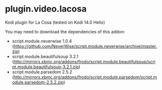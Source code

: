 plugin.video.lacosa
=============

Kodi plugin for La Cosa (tested on Kodi 14.0 Helix)

You may need to download the dependencies of this addon:
- script.module.neverwise 1.0.4 (https://github.com/NeverWise/script.module.neverwise/archive/master.zip)
- script.module.beautifulsoup 3.2.1 (http://mirrors.xbmc.org/addons/frodo/script.module.beautifulsoup/script.module.beautifulsoup-3.2.1.zip)
- script.module.parsedom 2.5.2 (http://mirrors.xbmc.org/addons/frodo/script.module.parsedom/script.module.parsedom-2.5.2.zip)

